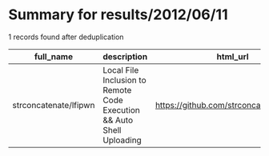 
# Summary for results/2012/06/11
    
1 records found after deduplication

| full_name | description | html_url | matched_list | matched_count | pushed_at | size | stargazers_count | language | forks_count |
|-----------------------|-----------------------------------------------------------------------|------------------------------------------|---------------------------|-----------------|---------------------------|--------|--------------------|------------|---------------|
| strconcatenate/lfipwn | Local File Inclusion to Remote Code Execution && Auto Shell Uploading | https://github.com/strconcatenate/lfipwn | ['remote code execution'] | 1 | 2012-06-11 22:02:40+00:00 | 96 | 1 | nan | 0 |
